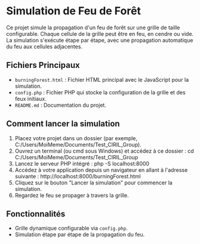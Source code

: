 # Simulation de Feu de Forêt

Ce projet simule la propagation d'un feu de forêt sur une grille de taille configurable. Chaque cellule de la grille peut être en feu, en cendre ou vide. 
La simulation s'exécute étape par étape, avec une propagation automatique du feu aux cellules adjacentes.

## Fichiers Principaux
- `burningForest.html` : Fichier HTML principal avec le JavaScript pour la simulation.
- `config.php` : Fichier PHP qui stocke la configuration de la grille et des feux initiaux.
- `README.md` : Documentation du projet.

## Comment lancer la simulation

1. Placez votre projet dans un dossier (par exemple, C:/Users/MoiMeme/Documents/Test_CIRIL_Group).
2. Ouvrez un terminal (ou cmd sous Windows) et accédez à ce dossier :
    cd C:/Users/MoiMeme/Documents/Test_CIRIL_Group
3. Lancez le serveur PHP intégré :
    php -S localhost:8000
4. Accédez à votre application depuis un navigateur en allant à l'adresse suivante :
    http://localhost:8000/burningForest.html
5. Cliquez sur le bouton "Lancer la simulation" pour commencer la simulation.
6. Regardez le feu se propager à travers la grille.

## Fonctionnalités
- Grille dynamique configurable via `config.php`.
- Simulation étape par étape de la propagation du feu.
